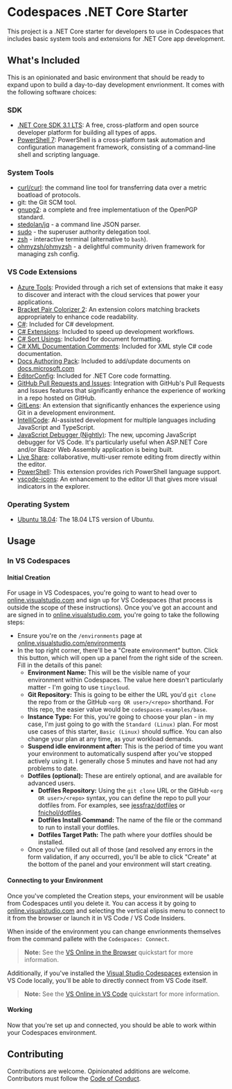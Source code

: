 # Codespaces .NET Core Starter

This project is a .NET Core starter for developers to use in Codespaces that includes basic system tools and extensions for .NET Core app development.

## What's Included

This is an opinionated and basic environment that should be ready to expand upon to build a day-to-day development envrionment. It comes with the following software choices:

### SDK ###

- [.NET Core SDK 3.1 LTS](https://dotnet.microsoft.com/download/dotnet-core/3.1?WT.mc_id=devkimchicom-github-juyoo): A free, cross-platform and open source developer platform for building all types of apps.
- [PowerShell 7](https://docs.microsoft.com/powershell/scripting/how-to-use-docs?view=powershell-7&WT.mc_id=devkimchicom-github-juyoo): PowerShell is a cross-platform task automation and configuration management framework, consisting of a command-line shell and scripting language.

### System Tools

- [curl/curl](https://github.com/curl/curl): the command line tool for transferring data over a metric boatload of protocols.
- git: the Git SCM tool.
- [gnupg2](https://gnupg.org/): a complete and free implementatiuon of the OpenPGP standard.
- [stedolan/jq](https://github.com/stedolan/jq) - a command line JSON parser.
- [sudo](https://www.sudo.ws/) - the superuser authority delegation tool.
- [zsh](https://www.zsh.org/) - interactive terminal (alternative to `bash`).
- [ohmyzsh/ohmyzsh](https://github.com/ohmyzsh/ohmyzsh) - a delightful community driven framework for managing zsh config.

### VS Code Extensions

- [Azure Tools](https://marketplace.visualstudio.com/items?itemName=ms-vscode.vscode-node-azure-pack&WT.mc_id=devkimchicom-github-juyoo): Provided through a rich set of extensions that make it easy to discover and interact with the cloud services that power your applications.
- [Bracket Pair Colorizer 2](https://marketplace.visualstudio.com/items?itemName=CoenraadS.bracket-pair-colorizer-2&WT.mc_id=devkimchicom-github-juyoo): An extension colors matching brackets appropriately to enhance code readability.
- [C#](https://marketplace.visualstudio.com/items?itemName=ms-dotnettools.csharp&WT.mc_id=devkimchicom-github-juyoo): Included for C# development.
- [C# Extensions](https://marketplace.visualstudio.com/items?itemName=kreativ-software.csharpextensions&WT.mc_id=devkimchicom-github-juyoo): Included to speed up development workflows.
- [C# Sort Usings](https://marketplace.visualstudio.com/items?itemName=jongrant.csharpsortusings&WT.mc_id=devkimchicom-github-juyoo): Included for document formatting.
- [C# XML Documentation Comments](https://marketplace.visualstudio.com/items?itemName=k--kato.docomment&WT.mc_id=devkimchicom-github-juyoo): Included for XML style C# code documentation.
- [Docs Authoring Pack](https://marketplace.visualstudio.com/items?itemName=docsmsft.docs-authoring-pack&WT.mc_id=devkimchicom-github-juyoo): Included to add/update documents on [docs.microsoft.com](https://docs.microsoft.com?WT.mc_id=devkimchicom-github-juyoo)
- [EditorConfig](https://marketplace.visualstudio.com/items?itemName=EditorConfig.EditorConfig&WT.mc_id=devkimchicom-github-juyoo): Included for .NET Core code formatting.
- [GitHub Pull Requests and Issues](https://marketplace.visualstudio.com/items?itemName=github.vscode-pull-request-github&WT.mc_id=devkimchicom-github-juyoo): Integration with GitHub's Pull Requests and Issues features that significantly enhance the experience of working in a repo hosted on GitHub.
- [GitLens](https://marketplace.visualstudio.com/items?itemName=eamodio.gitlens&WT.mc_id=devkimchicom-github-juyoo): An extension that significantly enhances the experience using Git in a development environment.
- [IntelliCode](https://marketplace.visualstudio.com/items?itemName=visualstudioexptteam.vscodeintellicode&WT.mc_id=devkimchicom-github-juyoo): AI-assisted development for multiple languages including JavaScript and TypeScript.
- [JavaScript Debugger (Nightly)](https://marketplace.visualstudio.com/items?itemName=ms-vscode.js-debug-nightly&WT.mc_id=devkimchicom-github-juyoo): The new, upcoming JavaScript debugger for VS Code. It's particularly useful when ASP.NET Core and/or Blazor Web Assembly application is being built.
- [Live Share](https://marketplace.visualstudio.com/items?itemName=ms-vsliveshare.vsliveshare&WT.mc_id=devkimchicom-github-juyoo): collaborative, multi-user remote editing from directly within the editor.
- [PowerShell](https://marketplace.visualstudio.com/items?itemName=ms-vscode.PowerShell&WT.mc_id=devkimchicom-github-juyoo): This extension provides rich PowerShell language support.
- [vscode-icons](https://marketplace.visualstudio.com/items?itemName=vscode-icons-team.vscode-icons&WT.mc_id=devkimchicom-github-juyoo): An enhancement to the editor UI that gives more visual indicators in the explorer.

### Operating System

- [Ubuntu 18.04](https://releases.ubuntu.com/18.04.4/): The 18.04 LTS version of Ubuntu.

## Usage

### In VS Codespaces

#### Initial Creation

For usage in VS Codespaces, you're going to want to head over to [online.visualstudio.com](https://online.visualstudio.com?WT.mc_id=devkimchicom-github-juyoo) and sign up for VS Codespaces (that process is outside the scope of these instructions). Once you've got an account and are signed in to [online.visualstudio.com](https://online.visualstudio.com?WT.mc_id=devkimchicom-github-juyoo), you're going to take the following steps:

- Ensure you're on the `/environments` page at [online.visualstudio.com/environments](https://online.visualstudio.com/environments?WT.mc_id=devkimchicom-github-juyoo)
- In the top right corner, there'll be a "Create environment" button. Click this button, which will open up a panel from the right side of the screen. Fill in the details of this panel:
  - **Environment Name:** This will be the visible name of your environment within Codespaces. The value here doesn't particularly matter - I'm going to use `tinycloud`.
  - **Git Repository:** This is going to be either the URL you'd `git clone` the repo from or the GitHub `<org OR user>/<repo>` shorthand. For this repo, the easier value would be `codespaces-examples/base`.
  - **Instance Type:** For this, you're going to choose your plan - in my case, I'm just going to go with the `Standard (Linux)` plan. For most use cases of this starter, `Basic (Linux)` should suffice. You can also change your plan at any time, as your workload demands.
  - **Suspend idle environment after:** This is the period of time you want your environment to automatically suspend after you've stopped actively using it. I generally chose 5 minutes and have not had any problems to date.
  - **Dotfiles (optional):** These are entirely optional, and are available for advanced users.
    - **Dotfiles Repository:** Using the `git clone` URL or the GitHub `<org OR user>/<repo>` syntax, you can define the repo to pull your dotfiles from. For examples, see [jessfraz/dotfiles](https://github.com/jessfraz/dotfiles) or [fnichol/dotfiles](https://github.com/fnichol/dotfiles).
    - **Dotfiles Install Command:** The name of the file or the command to run to install your dotfiles.
    - **Dotfiles Target Path:** The path where your dotfiles should be installed.
  - Once you've filled out all of those (and resolved any errors in the form validation, if any occurred), you'll be able to click "Create" at the bottom of the panel and your environment will start creating.

#### Connecting to your Environment

Once you've completed the Creation steps, your environment will be usable from Codespaces until you delete it. You can access it by going to [online.visualstudio.com](https://online.visualstudio.com?WT.mc_id=devkimchicom-github-juyoo) and selecting the vertical elipsis menu to connect to it from the browser or launch it in VS Code / VS Code Insiders.

When inside of the environment you can change envrionments themselves from the command pallete with the `Codespaces: Connect`.

> **Note:** See the [VS Online in the Browser](https://docs.microsoft.com/visualstudio/online/quickstarts/browser?WT.mc_id=devkimchicom-github-juyoo) quickstart for more information.

Additionally, if you've installed the [Visual Studio Codespaces](https://marketplace.visualstudio.com/items?itemName=ms-vsonline.vsonline&WT.mc_id=devkimchicom-github-juyoo) extension in VS Code locally, you'll be able to directly connect from VS Code itself.

> **Note:** See the [VS Online in VS Code](https://docs.microsoft.com/visualstudio/online/quickstarts/vscode?WT.mc_id=devkimchicom-github-juyoo) quickstart for more information.

#### Working

Now that you're set up and connected, you should be able to work within your Codespaces environment.

## Contributing

Contributions are welcome. Opinionated additions are welcome. Contributors must follow the [Code of Conduct](./CODE_OF_CONDUCT.md).
